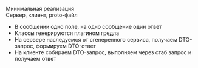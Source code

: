 Минимальная реализация  
Сервер, клиент, proto-файл  

* В сообщении одно  поле, на одно сообщение один ответ  
* Классы генерируются плагином гредла
* На сервере наследуемся от сгенеренного сервиса, получаем DTO-запрос, формируем DTO-ответ
* На клиенте собираем DTO-запрос, выполняем через стаб запрос  и получаем ответ
